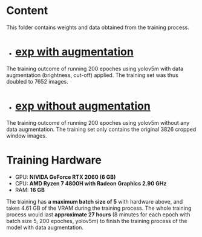 # Content

This folder contains weights and data obtained from the training process. 

- # [exp with augmentation](https://git.mylab.th-luebeck.de/xinchen.yang/building-management-machine-vision/-/tree/main/Training%20outcome/exp%20with%20augmentation)

The training outcome of running 200 epoches using yolov5m with data augmentation (brightness, cut-off) applied. The training set was thus doubled to 7652 images.

- # [exp without augmentation](https://git.mylab.th-luebeck.de/xinchen.yang/building-management-machine-vision/-/tree/main/Training%20outcome/exp%20without%20augmentation)

The training outcome of running 200 epoches using yolov5m without any data augmentation. The training set only contains the original 3826 cropped window images.

# Training Hardware

- GPU: **NIVIDA GeForce RTX 2060 (6 GB)**
- CPU: **AMD Ryzen 7 4800H with Radeon Graphics 2.90 GHz**
- RAM: **16 GB**

The training has **a maximum batch size of 5** with hardware above, and takes 4.61 GB of the VRAM during the training process. The whole training process would last **approximate 27 hours** (8 minutes for each epoch with batch size 5, 200 epoches, yolov5m) to finish the training process of the model with data augmentation.


